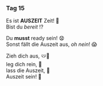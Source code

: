 ### Tag 15

Es ist **AUSZEIT** Zeit! 📴  
Bist du *bereit* ⁉️  
  
Du **musst** ready sein! 😧  
Sonst fällt die Auszeit aus, *oh nein*! 😱  
  
Zieh dich aus, 🩲🍑  
leg dich rein, 🛀  
lass die Auszeit, 📴  
Auszeit sein! 🧖